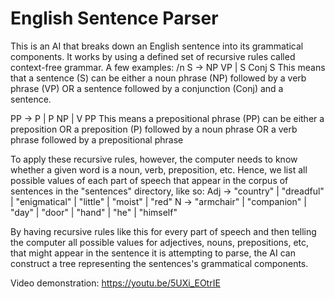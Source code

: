# English Sentence Parser

This is an AI that breaks down an English sentence into its grammatical components. It works by using a defined set of recursive rules called context-free grammar. 
A few examples: /n
S -> NP VP | S Conj S
This means that a sentence (S) can be either a noun phrase (NP) followed by a verb phrase (VP)
OR
a sentence followed by a conjunction (Conj) and a sentence.

PP -> P | P NP | V PP
This means a prepositional phrase (PP) can be either a preposition
OR
a preposition (P) followed by a noun phrase
OR 
a verb phrase followed by a prepositional phrase

To apply these recursive rules, however, the computer needs to know whether a given word is a noun, verb, preposition, etc.
Hence, we list all possible values of each part of speech that appear in the corpus of sentences in the "sentences" directory, like so:
Adj -> "country" | "dreadful" | "enigmatical" | "little" | "moist" | "red"
N -> "armchair" | "companion" | "day" | "door" | "hand" | "he" | "himself"

By having recursive rules like this for every part of speech and then telling the computer all possible values for adjectives, nouns, prepositions, etc, that might appear in the sentence it is attempting to parse, the AI can construct a tree representing the sentences's grammatical components.

Video demonstration: https://youtu.be/5UXi_EOtrIE
